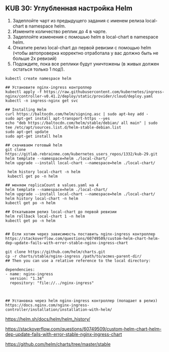 ## KUB 30: Углубленная настройка Helm

1. Задеплойте чарт из предыдущего задания с именем релиза local-chart в namespace helm.
2. Измените количество реплик до 4 в чарте.
3. Задеплойте изменения с помошью helm в local-chart в namespace helm.
4. Откатите релиз local-chart до первой ревизии с помощью helm (чтобы автопроверка корректно отработала у вас должно быть не больше 2х ревизий)
5. Подождите, пока все реплики будут уничтожены (в живых должен остаться только 1 под!). 

```
kubectl create namespace helm

## Установите nginx-ingress контроллер
kubectl apply -f https://raw.githubusercontent.com/kubernetes/ingress-nginx/controller-v0.41.2/deploy/static/provider/cloud/deploy.yaml
kubectl -n ingress-nginx get svc

## Installing Helm
curl https://baltocdn.com/helm/signing.asc | sudo apt-key add -
sudo apt-get install apt-transport-https --yes
echo "deb https://baltocdn.com/helm/stable/debian/ all main" | sudo tee /etc/apt/sources.list.d/helm-stable-debian.list
sudo apt-get update
sudo apt-get install helm

## скачиваем готовый helm
git clone https://gitlab.rebrainme.com/kubernetes_users_repos/1332/kub-29.git
helm template --namespace=helm ./local-chart/
helm upgrade --install local-chart --namespace=helm ./local-chart/

 helm history local-chart -n helm
 kubectl get po -n helm
 
## меняем replicaCount в values.yaml на 4
helm template --namespace=helm ./local-chart/
helm upgrade --install local-chart --namespace=helm ./local-chart/
helm history local-chart -n helm
kubectl get po -n helm

## Откатываем релиз local-chart до первой ревизии
helm rollback local-chart 1 -n helm
kubectl get po -n helm


## Если хотим через зависимость поставить nginx-ingress контроллер
https://stackoverflow.com/questions/60749509/custom-helm-chart-helm-dep-update-fails-with-error-stable-nginx-ingress-chart

git clone https://github.com/helm/charts.git
cp -r charts/stable/nginx-ingress /path/to/acmes-parent-dir/
## Then you can use a relative reference to the local directory:

dependencies:
- name: nginx-ingress
  version: "1.34"
  repository: "file://../nginx-ingress"



```

```
## Установка через helm nginx-ingress контроллер (попадает в релиз)
https://docs.nginx.com/nginx-ingress-controller/installation/installation-with-helm/
```

https://helm.sh/docs/helm/helm_history/

https://stackoverflow.com/questions/60749509/custom-helm-chart-helm-dep-update-fails-with-error-stable-nginx-ingress-chart

https://github.com/helm/charts/tree/master/stable



